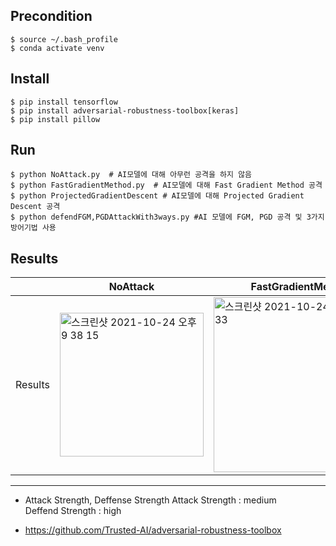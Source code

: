 ## Precondition
```
$ source ~/.bash_profile
$ conda activate venv
```

## Install
```
$ pip install tensorflow
$ pip install adversarial-robustness-toolbox[keras]
$ pip install pillow
```

## Run
```
$ python NoAttack.py  # AI모델에 대해 아무런 공격을 하지 않음
$ python FastGradientMethod.py  # AI모델에 대해 Fast Gradient Method 공격
$ python ProjectedGradientDescent # AI모델에 대해 Projected Gradient Descent 공격
$ python defendFGM,PGDAttackWith3ways.py #AI 모델에 FGM, PGD 공격 및 3가지 방어기법 사용
```

## Results
| | NoAttack | FastGradientMethod | ProjectedGradientDescent |
|--------|--------|--------|--------|
| Results | <img width="230" alt="스크린샷 2021-10-24 오후 9 38 15" src="https://user-images.githubusercontent.com/48276633/138594545-688b09a0-0d96-4186-9fbd-6fa86f3a960c.png"> | <img width="280" alt="스크린샷 2021-10-24 오후 9 38 33" src="https://user-images.githubusercontent.com/48276633/138594578-98d0d09b-3334-4a60-b820-16a4f8f9cef2.png"> |<img width="280" alt="스크린샷 2021-10-24 오후 9 38 55" src="https://user-images.githubusercontent.com/48276633/138594587-78c02368-c4e3-4e7f-a5de-9849b181c150.png">


<hr>

* Attack Strength, Deffense Strength
Attack Strength : medium <br>
Deffend Strength : high <br>

* https://github.com/Trusted-AI/adversarial-robustness-toolbox

